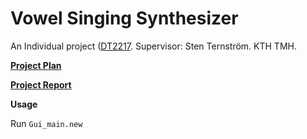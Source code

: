 # Vowel Singing Synthesizer

An Individual project ([DT2217](https://www.kth.se/student/kurser/kurs/DT2217). Supervisor: Sten Ternström. KTH TMH.

[**Project Plan**](https://docs.google.com/document/d/1fmZuJE0aM0tm7MNw_aknPAknOgZALh7ohF47zjVFOA0/edit?usp=sharing)

[**Project Report**](https://www.overleaf.com/read/psrtccwjnbcb)

**Usage**

Run `Gui_main.new`
